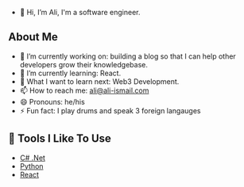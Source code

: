 - 👋 Hi, I’m Ali, I'm a software engineer. 


## About Me

- 🔭 I’m currently working on: building a blog so that I can help other developers grow their knowledgebase.
- 🌱 I’m currently learning: React.
- 🤔 What I want to learn next: Web3 Development.
- 📫 How to reach me: ali@ali-ismail.com
- 😄 Pronouns: he/his
- ⚡ Fun fact: I play drums and speak 3 foreign langauges


## 🔧 Tools I Like To Use
- [C# .Net](https://docs.microsoft.com/en-us/dotnet/csharp/)
- [Python](https://www.python.org/)
- [React](http://www.reactjs.org/)

<!---
Ali-Ismail-1/Ali-Ismail-1 is a ✨ special ✨ repository because its `README.md` (this file) appears on your GitHub profile.
You can click the Preview link to take a look at your changes.
--->
